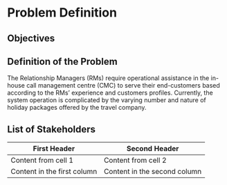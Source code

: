 # Problem Definition

## Objectives

## Definition of the Problem
The Relationship Managers (RMs) require operational assistance in the in-house call management centre (CMC) to serve their end-customers based according to the RMs’ experience and customers profiles. Currently, the system operation is complicated by the varying number and nature of holiday packages offered by the travel company.
## List of Stakeholders

First Header | Second Header
------------ | -------------
Content from cell 1 | Content from cell 2
Content in the first column | Content in the second column

